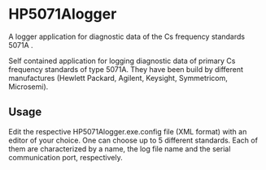 # HP5071Alogger
A logger application for diagnostic data of the Cs frequency standards 5071A
.

Self contained application for logging diagnostic data of primary Cs frequency standards of type 5071A.
They have been build by different manufactures (Hewlett Packard, Agilent, Keysight, Symmetricom, Microsemi).

## Usage

Edit the respective HP5071Alogger.exe.config file (XML format) with an editor of your choice. One can choose up to 5 different standards. Each of them are characterized by a name, the log file name and the serial communication port, respectively.
